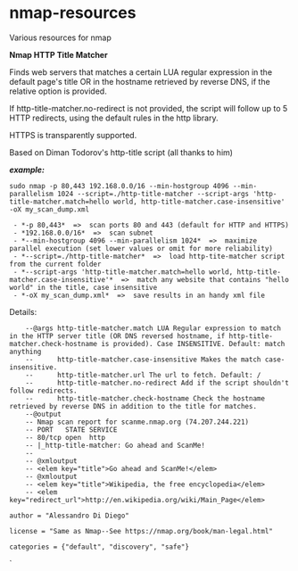 # nmap-resources
Various resources for nmap

**Nmap HTTP Title Matcher**

Finds web servers that matches a certain LUA regular expression in the default page's title OR in the hostname retrieved by reverse DNS, if the relative option is provided.

If http-title-matcher.no-redirect is not provided, the script will follow up to 5 HTTP redirects, using the default rules in the
http library.

HTTPS is transparently supported.

Based on Diman Todorov's http-title script (all thanks to him)

***example:*** 

    sudo nmap -p 80,443 192.168.0.0/16 --min-hostgroup 4096 --min-parallelism 1024 --script=./http-title-matcher --script-args 'http-title-matcher.match=hello world, http-title-matcher.case-insensitive' -oX my_scan_dump.xml

     - *-p 80,443*  =>  scan ports 80 and 443 (default for HTTP and HTTPS)
     - *192.168.0.0/16*  =>  scan subnet 
     - *--min-hostgroup 4096 --min-parallelism 1024*  =>  maximize parallel execution (set lower values or omit for more reliability)
     - *--script=./http-title-matcher*  =>  load http-tite-matcher script from the current folder
     - *--script-args 'http-title-matcher.match=hello world, http-title-matcher.case-insensitive'*  =>  match any website that contains "hello world" in the title, case insensitive
     - *-oX my_scan_dump.xml*  =>  save results in an handy xml file


Details:

        --@args http-title-matcher.match LUA Regular expression to match in the HTTP server title (OR DNS reversed hostname, if http-title-matcher.check-hostname is provided). Case INSENSITIVE. Default: match anything
        --      http-title-matcher.case-insensitive Makes the match case-insensitive.
        --      http-title-matcher.url The url to fetch. Default: /
        --      http-title-matcher.no-redirect Add if the script shouldn't follow redirects.
        --      http-title-matcher.check-hostname Check the hostname retrieved by reverse DNS in addition to the title for matches.
        --@output
        -- Nmap scan report for scanme.nmap.org (74.207.244.221)
        -- PORT   STATE SERVICE
        -- 80/tcp open  http
        -- |_http-title-matcher: Go ahead and ScanMe!
        --
        -- @xmloutput
        -- <elem key="title">Go ahead and ScanMe!</elem>
        -- @xmloutput
        -- <elem key="title">Wikipedia, the free encyclopedia</elem>
        -- <elem key="redirect_url">http://en.wikipedia.org/wiki/Main_Page</elem>
    
    author = "Alessandro Di Diego"
    
    license = "Same as Nmap--See https://nmap.org/book/man-legal.html"
    
    categories = {"default", "discovery", "safe"}

`
